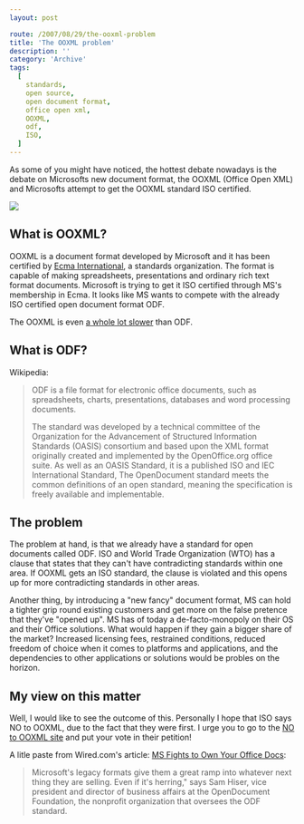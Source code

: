 ```yaml
---
layout: post

route: /2007/08/29/the-ooxml-problem
title: 'The OOXML problem'
description: ''
category: 'Archive'
tags:
  [
    standards,
    open source,
    open document format,
    office open xml,
    OOXML,
    odf,
    ISO,
  ]
---
```


As some of you might have noticed, the hottest debate nowadays is the debate on
Microsofts new document format, the OOXML (Office Open XML) and Microsofts
attempt to get the OOXML standard ISO certified.

<img src="/img/blog/imgdff43cd40ceec7106f2d0ead22a65640.jpg" class="ph"/>

## What is OOXML?

OOXML is a document format developed by Microsoft and it has been certified by
<a class="ph" target="_blank" rel="noopener noreferrer" href="http://en.wikipedia.org/wiki/Ecma">Ecma
International</a>, a standards organization. The format is capable of making
spreadsheets, presentations and ordinary rich text format documents. Microsoft
is trying to get it ISO certified through MS's membership in Ecma. It looks like
MS wants to compete with the already ISO certified open document format ODF.

The OOXML is even
<a class="ph" target="_blank" rel="noopener noreferrer" href="http://www.robweir.com/blog/2006/10/why-is-ooxml-slow.html">a
whole lot slower</a> than ODF.

## What is ODF?

Wikipedia:

> ODF is a file format for electronic office documents, such as spreadsheets,
> charts, presentations, databases and word processing documents.
>
> The standard was developed by a technical committee of the Organization for
> the Advancement of Structured Information Standards (OASIS) consortium and
> based upon the XML format originally created and implemented by the
> OpenOffice.org office suite. As well as an OASIS Standard, it is a published
> ISO and IEC International Standard, The OpenDocument standard meets the common
> definitions of an open standard, meaning the specification is freely available
> and implementable.

## The problem

The problem at hand, is that we already have a standard for open documents
called ODF. ISO and World Trade Organization (WTO) has a clause that states that
they can't have contradicting standards within one area. If OOXML gets an ISO
standard, the clause is violated and this opens up for more contradicting
standards in other areas.

Another thing, by introducing a "new fancy" document format, MS can hold a
tighter grip round existing customers and get more on the false pretence that
they've "opened up". MS has of today a de-facto-monopoly on their OS and their
Office solutions. What would happen if they gain a bigger share of the market?
Increased licensing fees, restrained conditions, reduced freedom of choice when
it comes to platforms and applications, and the dependencies to other
applications or solutions would be probles on the horizon.

## My view on this matter

Well, I would like to see the outcome of this. Personally I hope that ISO says
NO to OOXML, due to the fact that they were first. I urge you to go to the
<a class="ph" target="_blank" rel="noopener noreferrer" href="http://www.noooxml.org/petition">NO
to OOXML site</a> and put your vote in their petition!

A litle paste from Wired.com's article:
<a class="ph" target="_blank" rel="noopener noreferrer" href="http://www.wired.com/software/coolapps/news/2007/01/72403">MS
Fights to Own Your Office Docs</a>:

> Microsoft's legacy formats give them a great ramp into whatever next thing
> they are selling. Even if it's herring," says Sam Hiser, vice president and
> director of business affairs at the OpenDocument Foundation, the nonprofit
> organization that oversees the ODF standard.

